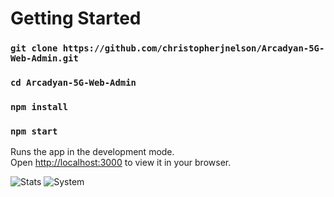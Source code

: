 # Getting Started

### `git clone https://github.com/christopherjnelson/Arcadyan-5G-Web-Admin.git`

### `cd Arcadyan-5G-Web-Admin`

### `npm install`

### `npm start`

Runs the app in the development mode.\
Open [http://localhost:3000](http://localhost:3000) to view it in your browser.

![Stats](https://i.imgur.com/nD2UUum.png)
![System](https://i.imgur.com/J4tAZqv.png)
